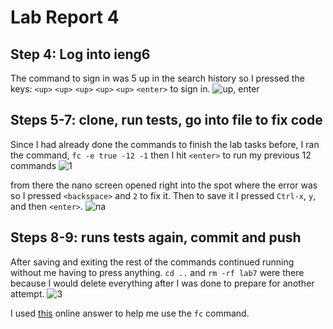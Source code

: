 # Lab Report 4

## Step 4: Log into ieng6
The command to sign in was 5 up in the search history so I pressed the keys: `<up>` `<up>` `<up>` `<up>` `<up>` `<enter>` to sign in.
![up, enter](https://user-images.githubusercontent.com/122561998/221392897-f02abef5-12cb-4fce-af38-6a7a0fe0b283.PNG)


## Steps 5-7: clone, run tests, go into file to fix code
Since I had already done the commands to finish the lab tasks before, I ran the command, `fc -e true -12 -1` then I hit `<enter>` to run my previous 12 commands
![1](https://user-images.githubusercontent.com/122561998/221392990-5c95b906-36a8-48c5-aaae-824e039e627d.PNG)

from there the nano screen opened right into the spot where the error was so I pressed `<backspace>` and `2` to fix it. Then to save it I pressed `Ctrl-x`, `y`, and then `<enter>`.
![na](https://user-images.githubusercontent.com/122561998/221393092-02946878-7534-465c-bae0-580fe7625446.PNG)

## Steps 8-9: runs tests again, commit and push
After saving and exiting the rest of the commands continued running without me having to press anything. `cd ..` and `rm -rf lab7` were there because I would delete everything after I was done to prepare for another attempt.
![3](https://user-images.githubusercontent.com/122561998/221393166-bbe59801-c6e1-4604-a0c6-6a79a4b20b23.PNG)

I used [this](https://unix.stackexchange.com/questions/50381/re-run-multiple-history-commands) online answer to help me use the `fc` command.
